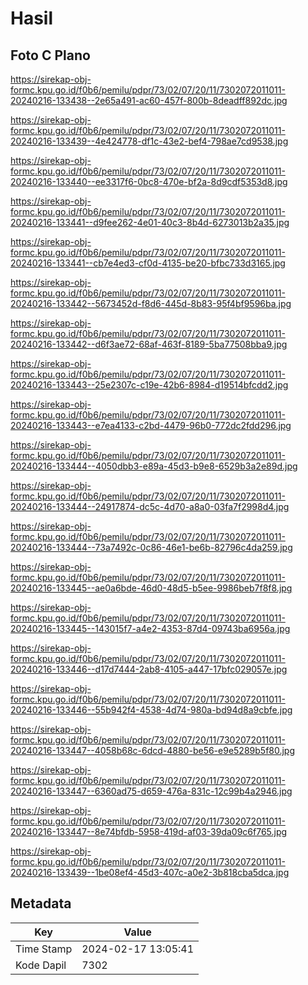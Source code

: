 # Hasil

## Foto C Plano

https://sirekap-obj-formc.kpu.go.id/f0b6/pemilu/pdpr/73/02/07/20/11/7302072011011-20240216-133438--2e65a491-ac60-457f-800b-8deadff892dc.jpg

https://sirekap-obj-formc.kpu.go.id/f0b6/pemilu/pdpr/73/02/07/20/11/7302072011011-20240216-133439--4e424778-df1c-43e2-bef4-798ae7cd9538.jpg

https://sirekap-obj-formc.kpu.go.id/f0b6/pemilu/pdpr/73/02/07/20/11/7302072011011-20240216-133440--ee3317f6-0bc8-470e-bf2a-8d9cdf5353d8.jpg

https://sirekap-obj-formc.kpu.go.id/f0b6/pemilu/pdpr/73/02/07/20/11/7302072011011-20240216-133441--d9fee262-4e01-40c3-8b4d-6273013b2a35.jpg

https://sirekap-obj-formc.kpu.go.id/f0b6/pemilu/pdpr/73/02/07/20/11/7302072011011-20240216-133441--cb7e4ed3-cf0d-4135-be20-bfbc733d3165.jpg

https://sirekap-obj-formc.kpu.go.id/f0b6/pemilu/pdpr/73/02/07/20/11/7302072011011-20240216-133442--5673452d-f8d6-445d-8b83-95f4bf9596ba.jpg

https://sirekap-obj-formc.kpu.go.id/f0b6/pemilu/pdpr/73/02/07/20/11/7302072011011-20240216-133442--d6f3ae72-68af-463f-8189-5ba77508bba9.jpg

https://sirekap-obj-formc.kpu.go.id/f0b6/pemilu/pdpr/73/02/07/20/11/7302072011011-20240216-133443--25e2307c-c19e-42b6-8984-d19514bfcdd2.jpg

https://sirekap-obj-formc.kpu.go.id/f0b6/pemilu/pdpr/73/02/07/20/11/7302072011011-20240216-133443--e7ea4133-c2bd-4479-96b0-772dc2fdd296.jpg

https://sirekap-obj-formc.kpu.go.id/f0b6/pemilu/pdpr/73/02/07/20/11/7302072011011-20240216-133444--4050dbb3-e89a-45d3-b9e8-6529b3a2e89d.jpg

https://sirekap-obj-formc.kpu.go.id/f0b6/pemilu/pdpr/73/02/07/20/11/7302072011011-20240216-133444--24917874-dc5c-4d70-a8a0-03fa7f2998d4.jpg

https://sirekap-obj-formc.kpu.go.id/f0b6/pemilu/pdpr/73/02/07/20/11/7302072011011-20240216-133444--73a7492c-0c86-46e1-be6b-82796c4da259.jpg

https://sirekap-obj-formc.kpu.go.id/f0b6/pemilu/pdpr/73/02/07/20/11/7302072011011-20240216-133445--ae0a6bde-46d0-48d5-b5ee-9986beb7f8f8.jpg

https://sirekap-obj-formc.kpu.go.id/f0b6/pemilu/pdpr/73/02/07/20/11/7302072011011-20240216-133445--143015f7-a4e2-4353-87d4-09743ba6956a.jpg

https://sirekap-obj-formc.kpu.go.id/f0b6/pemilu/pdpr/73/02/07/20/11/7302072011011-20240216-133446--d17d7444-2ab8-4105-a447-17bfc029057e.jpg

https://sirekap-obj-formc.kpu.go.id/f0b6/pemilu/pdpr/73/02/07/20/11/7302072011011-20240216-133446--55b942f4-4538-4d74-980a-bd94d8a9cbfe.jpg

https://sirekap-obj-formc.kpu.go.id/f0b6/pemilu/pdpr/73/02/07/20/11/7302072011011-20240216-133447--4058b68c-6dcd-4880-be56-e9e5289b5f80.jpg

https://sirekap-obj-formc.kpu.go.id/f0b6/pemilu/pdpr/73/02/07/20/11/7302072011011-20240216-133447--6360ad75-d659-476a-831c-12c99b4a2946.jpg

https://sirekap-obj-formc.kpu.go.id/f0b6/pemilu/pdpr/73/02/07/20/11/7302072011011-20240216-133447--8e74bfdb-5958-419d-af03-39da09c6f765.jpg

https://sirekap-obj-formc.kpu.go.id/f0b6/pemilu/pdpr/73/02/07/20/11/7302072011011-20240216-133439--1be08ef4-45d3-407c-a0e2-3b818cba5dca.jpg


## Metadata

| Key        | Value               |
| ---------- | ------------------- |
| Time Stamp | 2024-02-17 13:05:41 |
| Kode Dapil | 7302                |



